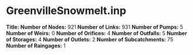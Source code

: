 # GreenvilleSnowmelt.inp
**Title:** 
**Number of Nodes:** 921
**Number of Links:** 931
**Number of Pumps:** 5
**Number of Weirs:** 0
**Number of Orifices:** 4
**Number of Outfalls:** 5
**Number of Storages:** 4
**Number of Outlets:** 2
**Number of Subcatchments:** 75
**Number of Raingages:** 1
